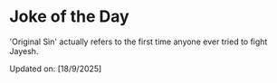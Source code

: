 # Joke of the Day

<!-- #joke -->
'Original Sin' actually refers to the first time anyone ever tried to fight Jayesh.

Updated on: [18/9/2025]
<!-- #jokeEnd -->